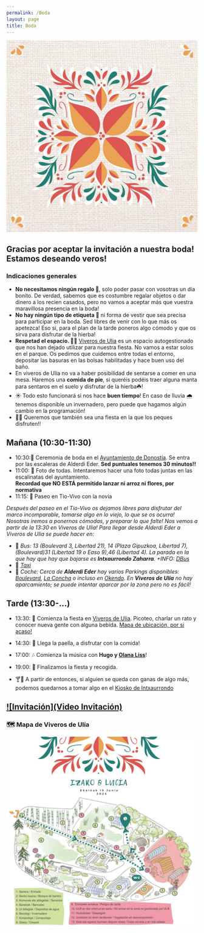 ```yaml
---
permalink: /Boda
layout: page
title: Boda
---
```

![Logo](https://github.com/IzaroBlog/IzaroBlog.github.io/blob/main/_images/Ezkontza/logo.jpg?raw=true)

## Gracias por aceptar la invitación a nuestra boda! Estamos deseando veros! 

### Indicaciones generales
- **No necesitamos ningún regalo 🎁**, solo poder pasar con vosotras un día bonito. De verdad, sabemos que es costumbre regalar objetos o dar dinero a los recien casados, pero no vamos a aceptar más que vuestra maravillosa presencia en la boda! 
- **No hay ningún tipo de etiqueta 🎩** ni forma de vestir que sea precisa para participar en la boda. Sed libres de venir con lo que más os apetezca! Eso si, para el plan de la tarde poneros algo cómodo y que os sirva para disfrutar de la hierba! 
- **Respetad el espacio. 🌳🚯** [Viveros de Ulia](https://es.wikipedia.org/wiki/Parque_de_Viveros_de_Ul%C3%ADa) es un espacio autogestionado que nos han dejado utilizar para nuestra fiesta. No vamos a estar solos en el parque. Os pedimos que cuidemos entre todas el entorno, depositar las basuras en las bolsas habilitadas y hace buen uso del baño. 
- En viveros de Ulia no va a haber posibilidad de sentarse a comer en una mesa. Haremos una **comida de pie**, si queréis podéis traer alguna manta para sentaros en el suelo y disfrutar de la hierba☘️! 
- ☀️ Todo esto funcionará si nos hace **buen tiempo**! En caso de lluvia 🌧 tenemos disponible un invernadero, pero puede que hagamos algún cambio en la programación! 
- 🤹‍♀️ Queremos que también sea una fiesta en la que los peques disfruten!!

## Mañana (10:30-11:30)
- 10:30:💍 Ceremonia de boda en el [Ayuntamiento de Donostia](https://www.openstreetmap.org/?mlat=43.32126&mlon=-1.98556#map=19/43.32126/-1.98556&layers=N). Se entra por las escaleras de Alderdi Eder. **Sed puntuales tenemos 30 minutos!!**    
- 11:00: 📸 Foto de todas. Intentaremos hacer una foto todas juntas en las escalinatas del ayuntamiento.   
**Recordad que NO ESTÁ permitido lanzar ni arroz ni flores, por normativa**   
- 11:15: 🎠 Paseo en Tio-Vivo con la novia  

*Después del paseo en el Tio-Vivo os dejamos libres para disfrutar del marco incomparable, tomarse algo en lo viejo, lo que se os ocurra! Nosotras iremos a ponernos cómodas, y preparar lo que falte! Nos vemos a partir de la 13:30 en Viveros de Ulía!*
*Para llegar desde Alderdi Eder a Viveros de Ulia se puede hacer en:*
- 🚌 *Bus: 13 (Boulevard 3, Libertad 21), 14 (Plaza Gipuzkoa, Libertad 7), (Boulevard)31 (Libertad 19 o Easo 9),46 (Libertad 4). La parada en la que hay que hay que bajarse es **Intxaurrondo Zaharra**. +INFO: [DBus](https://dbus.eus/)*
- 🚕 *[Taxi](https://www.donostia.eus/ataria/es/web/info/taxia)* 
- 🚗 *Coche: Cerca de **Alderdi Eder** hay varios Parkings disponibles: [Boulevard](https://www.telpark.com/es/ciudades/donostia-san-sebastian/parking-boulevard/), [La Concha](https://www.telpark.com/es/ciudades/donostia-san-sebastian/parking-la-concha/) o incluso en [Okendo](https://www.telpark.com/es/ciudades/donostia-san-sebastian/parking-okendo/). En **Viveros de Ulía** no hay aparcamiento; se puede intentar aparcar por la zona pero no es fácil!*

## Tarde (13:30-...)

- 13:30: 💃 Comienza la fiesta en [Viveros de Ulia](https://uliakolorebaratzak.wordpress.com/uliako-lore-baratzak-proiektua-2/). Picoteo, charlar un rato y conocer nueva gente con alguna bebida.  [Mapa de ubicación, por si acaso!](https://www.openstreetmap.org/?mlat=43.32221&mlon=-1.95368#map=19/43.32221/-1.95368&layers=N)
- 14:30: 🥘 Llega la paella, a disfrutar con la comida!
- 17:00: 🎶 Comienza la música con **Hugo y [Olana Liss](https://olanaliss.com/)**!  
- 19:00: 💪 Finalizamos la fiesta y recogida.  

- 🍸🍻 A partir de entonces, si alguien se queda con ganas de algo más, podemos quedarnos a tomar algo en el [Kiosko de Intxaurrondo](https://www.openstreetmap.org/?mlat=43.32005&mlon=-1.95124#map=19/43.32005/-1.95124&layers=N)


## [![Invitación](Video Invitación)](https://github.com/IzaroBlog/IzaroBlog.github.io/blob/main/_materials/video_es.mp4)


### 🗺 Mapa de Viveros de Ulía
![mapa](https://github.com/IzaroBlog/IzaroBlog.github.io/blob/main/_images/Ezkontza/lorebaratza.jpg?raw=true)



